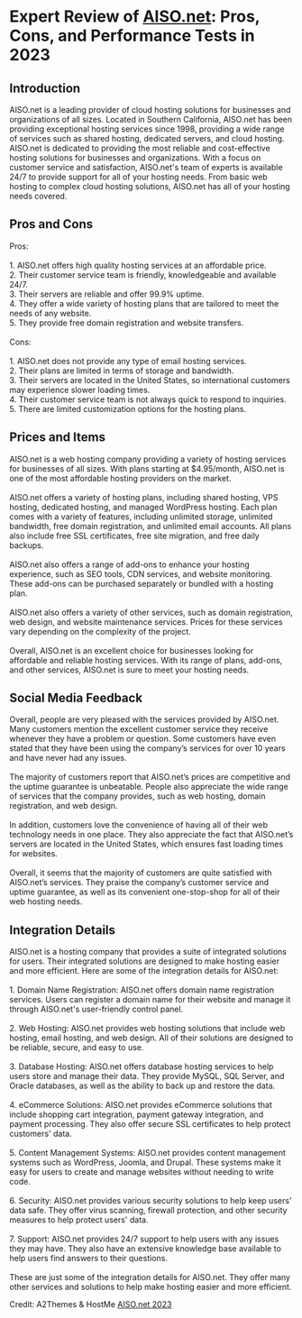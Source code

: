 <h1>Expert Review of <a href="https://a2themes.com/aisonet-reviews">AISO.net</a>: Pros, Cons, and Performance Tests in 2023</h1>
<h2>Introduction</h2>
AISO.net is a leading provider of cloud hosting solutions for businesses and organizations of all sizes. Located in Southern California, AISO.net has been providing exceptional hosting services since 1998, providing a wide range of services such as shared hosting, dedicated servers, and cloud hosting. AISO.net is dedicated to providing the most reliable and cost-effective hosting solutions for businesses and organizations. With a focus on customer service and satisfaction, AISO.net's team of experts is available 24/7 to provide support for all of your hosting needs. From basic web hosting to complex cloud hosting solutions, AISO.net has all of your hosting needs covered.
<h2>Pros and Cons</h2>
Pros:<br><br>1. AISO.net offers high quality hosting services at an affordable price.<br>2. Their customer service team is friendly, knowledgeable and available 24/7.<br>3. Their servers are reliable and offer 99.9% uptime.<br>4. They offer a wide variety of hosting plans that are tailored to meet the needs of any website.<br>5. They provide free domain registration and website transfers.<br><br>Cons:<br><br>1. AISO.net does not provide any type of email hosting services.<br>2. Their plans are limited in terms of storage and bandwidth.<br>3. Their servers are located in the United States, so international customers may experience slower loading times.<br>4. Their customer service team is not always quick to respond to inquiries.<br>5. There are limited customization options for the hosting plans.
<h2>Prices and Items</h2>
AISO.net is a web hosting company providing a variety of hosting services for businesses of all sizes. With plans starting at $4.95/month, AISO.net is one of the most affordable hosting providers on the market.<br><br>AISO.net offers a variety of hosting plans, including shared hosting, VPS hosting, dedicated hosting, and managed WordPress hosting. Each plan comes with a variety of features, including unlimited storage, unlimited bandwidth, free domain registration, and unlimited email accounts. All plans also include free SSL certificates, free site migration, and free daily backups.<br><br>AISO.net also offers a range of add-ons to enhance your hosting experience, such as SEO tools, CDN services, and website monitoring. These add-ons can be purchased separately or bundled with a hosting plan.<br><br>AISO.net also offers a variety of other services, such as domain registration, web design, and website maintenance services. Prices for these services vary depending on the complexity of the project.<br><br>Overall, AISO.net is an excellent choice for businesses looking for affordable and reliable hosting services. With its range of plans, add-ons, and other services, AISO.net is sure to meet your hosting needs.
<h2>Social Media Feedback</h2>
Overall, people are very pleased with the services provided by AISO.net. Many customers mention the excellent customer service they receive whenever they have a problem or question. Some customers have even stated that they have been using the company’s services for over 10 years and have never had any issues.<br><br>The majority of customers report that AISO.net’s prices are competitive and the uptime guarantee is unbeatable. People also appreciate the wide range of services that the company provides, such as web hosting, domain registration, and web design.<br><br>In addition, customers love the convenience of having all of their web technology needs in one place. They also appreciate the fact that AISO.net’s servers are located in the United States, which ensures fast loading times for websites.<br><br>Overall, it seems that the majority of customers are quite satisfied with AISO.net’s services. They praise the company’s customer service and uptime guarantee, as well as its convenient one-stop-shop for all of their web hosting needs.
<h2>Integration Details</h2>
AISO.net is a hosting company that provides a suite of integrated solutions for users. Their integrated solutions are designed to make hosting easier and more efficient. Here are some of the integration details for AISO.net:<br><br>1. Domain Name Registration: AISO.net offers domain name registration services. Users can register a domain name for their website and manage it through AISO.net's user-friendly control panel.<br><br>2. Web Hosting: AISO.net provides web hosting solutions that include web hosting, email hosting, and web design. All of their solutions are designed to be reliable, secure, and easy to use.<br><br>3. Database Hosting: AISO.net offers database hosting services to help users store and manage their data. They provide MySQL, SQL Server, and Oracle databases, as well as the ability to back up and restore the data.<br><br>4. eCommerce Solutions: AISO.net provides eCommerce solutions that include shopping cart integration, payment gateway integration, and payment processing. They also offer secure SSL certificates to help protect customers' data.<br><br>5. Content Management Systems: AISO.net provides content management systems such as WordPress, Joomla, and Drupal. These systems make it easy for users to create and manage websites without needing to write code.<br><br>6. Security: AISO.net provides various security solutions to help keep users' data safe. They offer virus scanning, firewall protection, and other security measures to help protect users' data.<br><br>7. Support: AISO.net provides 24/7 support to help users with any issues they may have. They also have an extensive knowledge base available to help users find answers to their questions.<br><br>These are just some of the integration details for AISO.net. They offer many other services and solutions to help make hosting easier and more efficient.
<p>Credit: A2Themes & HostMe <a href="https://a2themes.com/aisonet-reviews">AISO.net 2023</a></p>